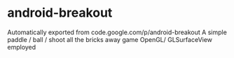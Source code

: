 # android-breakout
Automatically exported from code.google.com/p/android-breakout
A simple paddle / ball / shoot all the bricks away game
OpenGL/ GLSurfaceView employed 
